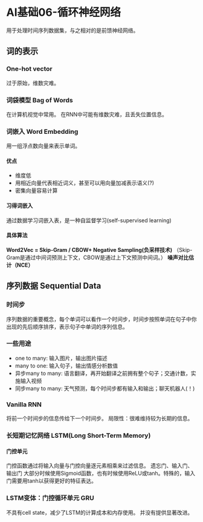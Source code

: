 # AI基础06-循环神经网络
用于处理时间序列数据集，与之相对的是前馈神经网络。
## 词的表示
### One-hot vector
过于原始，维数灾难。
### 词袋模型 Bag of Words
在计算机视觉中常用。
在RNN中可能有维数灾难，且丢失位置信息。
### 词嵌入 Word Embedding
用一组浮点数向量来表示单词。
#### 优点
- 维度低
- 用相近向量代表相近词义，甚至可以用向量加减表示语义(?)
- 密集向量容易计算
#### 习得词嵌入
通过数据学习词嵌入表，是一种自监督学习(self-supervised learning)
#### 具体算法
**Word2Vec = Skip-Gram / CBOW+ Negative Sampling(负采样技术)**
（Skip-Gram是通过中间词预测上下文，CBOW是通过上下文预测中间词。）
**噪声对比估计（NCE）**
## 序列数据 Sequential Data
### 时间步
序列数据的重要概念，每个单词可以看作一个时间步，时间步按照单词在句子中你出现的先后顺序排序，表示句子中单词的序列信息。
### 一些用途
- one to many: 输入图片，输出图片描述
- many to one: 输入句子，输出情感分析数值
- 异步many to many: 语言翻译，再开始翻译之前拥有整个句子；交通计数，实施输入视频
- 同步many to many: 天气预测，每个时间步都有输入和输出；聊天机器人(！)
### Vanilla RNN
将前一个时间步的信息传给下一个时间步。
局限性：很难维持较为长期的信息。
### 长短期记忆网络 LSTM(Long Short-Term Memory)
#### 门控单元
门控函数通过将输入向量与门控向量逐元素相乘来过滤信息。
遗忘门、输入门、输出门
大部分时候使用Sigmoid函数，也有时候使用ReLU或tanh。特殊的，输入门需要用tanh以获得更好的特征表达。
### LSTM变体：门控循环单元 GRU
不具有cell state，减少了LSTM的计算成本和内存使用。
并没有提供显著改进。